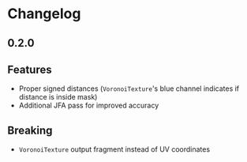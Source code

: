 # Changelog

## 0.2.0

## Features
- Proper signed distances (`VoronoiTexture`'s blue channel indicates if distance is inside mask)
- Additional JFA pass for improved accuracy

## Breaking
- `VoronoiTexture` output fragment instead of UV coordinates
